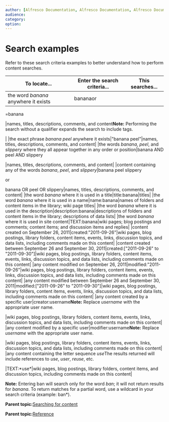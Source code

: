 ```yaml
---
author: [Alfresco Documentation, Alfresco Documentation, Alfresco Documentation]
audience: 
category: 
option: 
---
```


# Search examples

Refer to these search criteria examples to better understand how to perform content searches.

|To locate...|Enter the search criteria...|This searches...|
|------------|----------------------------|----------------|
|the word *banana* anywhere it exists|bananaor

=banana

|names, titles, descriptions, comments, and content**Note:** Performing the search without a qualifier expands the search to include tags.

|
|the exact phrase *banana peel* anywhere it exists|"banana peel"|names, titles, descriptions, comments, and content|
|the words *banana*, *peel*, and *slippery* where they all appear together in any order or position|banana AND peel AND slippery

|names, titles, descriptions, comments, and content|
|content containing any of the words *banana*, *peel*, and *slippery*|banana peel slippery

or

banana OR peel OR slippery|names, titles, descriptions, comments, and content|
|the word *banana* where it is used in a title|title:banana|titles|
|the word *banana* where it is used in a name|name:banana|names of folders and content items in the library; wiki page titles|
|the word *banana* where it is used in the description|description:banana|descriptions of folders and content items in the library; descriptions of data lists|
|the word *banana* where it is used in site content|TEXT:banana|wiki pages; blog postings and comments; content items; and discussion items and replies|
|content created on September 26, 2011|created:"2011-09-26"|wiki pages, blog postings, library folders, content items, events, links, discussion topics, and data lists, including comments made on this content|
|content created between September 26 and September 30, 2011|created:\["2011-09-26" to "2011-09-30"\]|wiki pages, blog postings, library folders, content items, events, links, discussion topics, and data lists, including comments made on this content|
|any content modified on September 26, 2011|modified:"2011-09-26"|wiki pages, blog postings, library folders, content items, events, links, discussion topics, and data lists, including comments made on this content|
|any content modified between September 26 and September 30, 2011|modified:\["2011-09-26" to "2011-09-30"\]|wiki pages, blog postings, library folders, content items, events, links, discussion topics, and data lists, including comments made on this content|
|any content created by a specific user|creator:username**Note:** Replace *username* with the appropriate user name.

|wiki pages, blog postings, library folders, content items, events, links, discussion topics, and data lists, including comments made on this content|
|any content modified by a specific user|modifier:username**Note:** Replace *username* with the appropriate user name.

|wiki pages, blog postings, library folders, content items, events, links, discussion topics, and data lists, including comments made on this content|
|any content containing the letter sequence *use*The results returned will include references to *use*, *user*, *reuse*, etc.

|TEXT:\*use\*|wiki pages, blog postings, library folders, content items, and discussion topics, including comments made on this content|

**Note:** Entering ban will search only for the word *ban*; it will not return results for *banana*. To return matches for a partial word, use a wildcard in your search criteria \(example: ban\*\).

**Parent topic:**[Searching for content](../concepts/search-intro.md)

**Parent topic:**[Reference](../concepts/share-reference.md)


